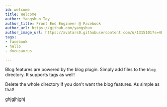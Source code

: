 ```yaml
---
id: welcome
title: Welcome
author: Yangshun Tay
author_title: Front End Engineer @ Facebook
author_url: https://github.com/yangshun
author_image_url: https://avatars0.githubusercontent.com/u/1315101?s=400&v=4
tags:
- facebook
- hello
- docusaurus

---
```

Blog features are powered by the blog plugin. Simply add files to the `blog` directory. It supports tags as well!

Delete the whole directory if you don't want the blog features. As simple as that!

ghjgjhjghj